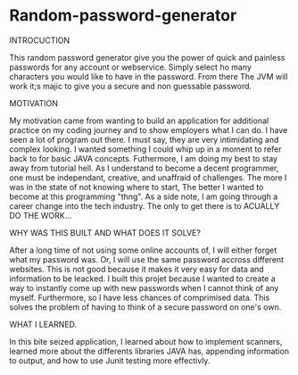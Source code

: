 # Random-password-generator
INTROCUCTION

This random password generator give you the power of quick and painless passwords for any account or webservice. Simply select ho many characters you would like to have in the password. From there The JVM will work it;s majic to give you a secure and non guessable password.

MOTIVATION

My motivation came from wanting to build an application for additional practice on my coding journey and to show employers what I can do. I have seen a lot of program out there. I must say, they are very intimidating and complex looking. I wanted something I could whip up in a moment to refer back to for basic JAVA concepts. Futhermore, I am doing my best to stay away from tutorial hell. As I understand to become a decent programmer, one must be independant, creative, and unaffraid of challenges. The more I was in the state of not knowing where to start, The better I wanted to become at this programming "thng". As a side note, I am going through a career change into the tech industry. The only to get there is to ACUALLY DO THE WORK... 

WHY WAS THIS BUILT AND WHAT DOES IT SOLVE?

After a long time of not using some online accounts of, I will either forget what my password was. Or, I will use the same password accross different websites. This is not good because it makes it very easy for data and information to be leacked. I built this projet because I wanted to create a way to instantly come up with new passwords when I cannot think of any myself. Furthermore, so I have less chances of comprimised data. This solves the problem of having to think of a secure password on one's own. 

WHAT I LEARNED.

In this bite seized application, I learned about how to implement scanners, learned more about the differents libraries JAVA has, appending information to output, and how to use Junit testing more effectivly. 


